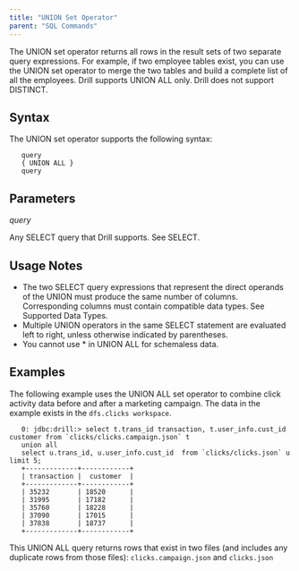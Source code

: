 ```yaml
---
title: "UNION Set Operator"
parent: "SQL Commands"
---
```

The UNION set operator returns all rows in the result sets of two separate query expressions. For example, if two employee tables exist, you can use the UNION set operator to merge the two tables and build a complete list of all the employees. Drill supports UNION ALL only. Drill does not support DISTINCT.


## Syntax
The UNION set operator supports the following syntax:

       query
       { UNION ALL }
       query
  

## Parameters  
*query*  

Any SELECT query that Drill supports. See SELECT.

## Usage Notes
   * The two SELECT query expressions that represent the direct operands of the UNION must produce the same number of columns. Corresponding columns must contain compatible data types. See Supported Data Types.  
   * Multiple UNION operators in the same SELECT statement are evaluated left to right, unless otherwise indicated by parentheses.  
   * You cannot use * in UNION ALL for schemaless data.

## Examples
The following example uses the UNION ALL set operator to combine click activity data before and after a marketing campaign. The data in the example exists in the `dfs.clicks workspace`.
 
       0: jdbc:drill:> select t.trans_id transaction, t.user_info.cust_id customer from `clicks/clicks.campaign.json` t 
       union all 
       select u.trans_id, u.user_info.cust_id  from `clicks/clicks.json` u limit 5;
       +-------------+------------+
       | transaction |  customer  |
       +-------------+------------+
       | 35232       | 18520      |
       | 31995       | 17182      |
       | 35760       | 18228      |
       | 37090       | 17015      |
       | 37838       | 18737      |
       +-------------+------------+

This UNION ALL query returns rows that exist in two files (and includes any duplicate rows from those files): `clicks.campaign.json` and `clicks.json`